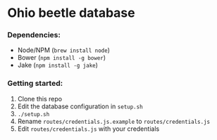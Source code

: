 # Ohio beetle database

### Dependencies:

- Node/NPM (````brew install node````)
- Bower (````npm install -g bower````)
-  Jake (````npm install -g jake````)

### Getting started:
1. Clone this repo
2. Edit the database configuration in ````setup.sh````
2. ````./setup.sh````
9.  Rename ````routes/credentials.js.example```` to ````routes/credentials.js````
10.  Edit ````routes/credentials.js```` with your credentials
